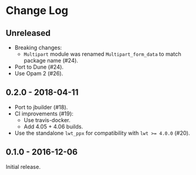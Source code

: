 # Change Log

## Unreleased

* Breaking changes:
  * `Multipart` module was renamed `Multipart_form_data` to match package name (#24).
* Port to Dune (#24).
* Use Opam 2 (#26).

## 0.2.0 - 2018-04-11

* Port to jbuilder (#18).
* CI improvements (#19):
  * Use travis-docker.
  * Add 4.05 + 4.06 builds.
* Use the standalone `lwt_ppx` for compatibility with `lwt >= 4.0.0` (#20).

## 0.1.0 - 2016-12-06

Initial release.

